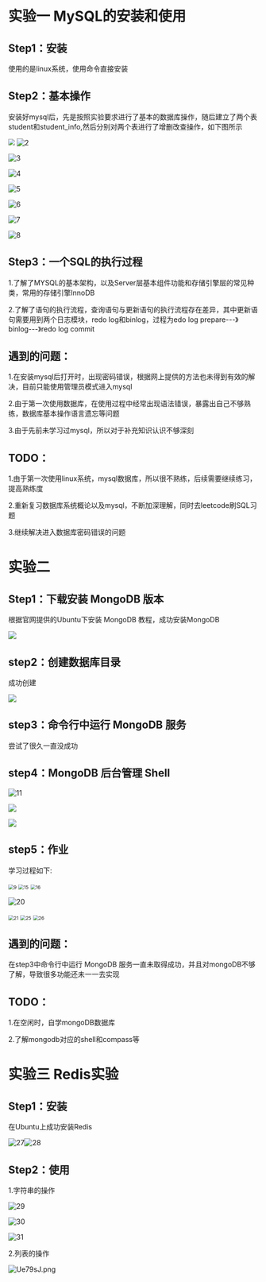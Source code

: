 # 实验一 MySQL的安装和使用

## Step1：安装

使用的是linux系统，使用命令直接安装

## Step2：基本操作

安装好mysql后，先是按照实验要求进行了基本的数据库操作，随后建立了两个表student和student_info,然后分别对两个表进行了增删改查操作，如下图所示

<img src="/home/lilinfeng/桌面/1.png" style="zoom:80%;" />

<img src="/home/lilinfeng/桌面/2.png" alt="2"  />

![3](/home/lilinfeng/桌面/3.png)

![4](/home/lilinfeng/桌面/4.png)

![5](/home/lilinfeng/桌面/5.png)

![6](/home/lilinfeng/桌面/6.png)

![7](/home/lilinfeng/桌面/7.png)

![8](/home/lilinfeng/桌面/8.png)

## Step3：一个SQL的执行过程

1.了解了MYSQL的基本架构，以及Server层基本组件功能和存储引擎层的常见种类，常用的存储引擎InnoDB

2.了解了语句的执行流程，查询语句与更新语句的执行流程存在差异，其中更新语句需要用到两个日志模块，redo log和binlog，过程为edo log prepare---》binlog---》redo log commit

## 遇到的问题：

1.在安装mysql后打开时，出现密码错误，根据网上提供的方法也未得到有效的解决，目前只能使用管理员模式进入mysql

2.由于第一次使用数据库，在使用过程中经常出现语法错误，暴露出自己不够熟练，数据库基本操作语言遗忘等问题

3.由于先前未学习过mysql，所以对于补充知识认识不够深刻

## TODO：

1.由于第一次使用linux系统，mysql数据库，所以很不熟练，后续需要继续练习，提高熟练度

2.重新复习数据库系统概论以及mysql，不断加深理解，同时去leetcode刷SQL习题

3.继续解决进入数据库密码错误的问题



# 实验二 

## Step1：下载安装 MongoDB 版本

根据官网提供的Ubuntu下安装 MongoDB 教程，成功安装MongoDB

![](/home/lilinfeng/桌面/10.png)

## step2：创建数据库目录

成功创建

![](/home/lilinfeng/桌面/14.png)

## step3：命令行中运行 MongoDB 服务

尝试了很久一直没成功

## step4：MongoDB 后台管理 Shell

![11](/home/lilinfeng/桌面/11.png)

![](/home/lilinfeng/桌面/12.png)

![](/home/lilinfeng/桌面/13.png)

## step5：作业

学习过程如下:

<img src="/home/lilinfeng/桌面/9.png" alt="9" style="zoom:67%;" />

<img src="/home/lilinfeng/桌面/15.png" alt="15" style="zoom:67%;" />

<img src="/home/lilinfeng/桌面/16.png" alt="16" style="zoom:67%;" />

![20](/home/lilinfeng/桌面/20.png)

<img src="/home/lilinfeng/桌面/21.png" alt="21" style="zoom:67%;" />

<img src="/home/lilinfeng/桌面/25.png" alt="25" style="zoom:67%;" />

<img src="/home/lilinfeng/桌面/26.png" alt="26" style="zoom:67%;" />

## 遇到的问题：

在step3中命令行中运行 MongoDB 服务一直未取得成功，并且对mongoDB不够了解，导致很多功能还未一一去实现

## TODO：

1.在空闲时，自学mongoDB数据库

2.了解mongodb对应的shell和compass等

# 实验三 Redis实验

## Step1：安装

在Ubuntu上成功安装Redis

![27](/home/lilinfeng/桌面/27.png)![28](/home/lilinfeng/桌面/28.png)

## Step2：使用

1.字符串的操作

![29](/home/lilinfeng/桌面/29.png)

![30](/home/lilinfeng/桌面/30.png)

![31](/home/lilinfeng/桌面/31.png)

2.列表的操作

![Ue79sJ.png](https://s1.ax1x.com/2020/07/09/Ue79sJ.png)